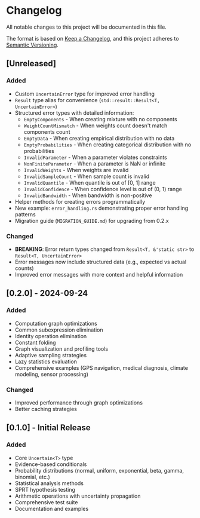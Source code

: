 # Changelog

All notable changes to this project will be documented in this file.

The format is based on [Keep a Changelog](https://keepachangelog.com/en/1.1.0/),
and this project adheres to [Semantic Versioning](https://semver.org/spec/v2.0.0.html).

## [Unreleased]

### Added

- Custom `UncertainError` type for improved error handling
- `Result` type alias for convenience (`std::result::Result<T, UncertainError>`)
- Structured error types with detailed information:
  - `EmptyComponents` - When creating mixture with no components
  - `WeightCountMismatch` - When weights count doesn't match components count
  - `EmptyData` - When creating empirical distribution with no data
  - `EmptyProbabilities` - When creating categorical distribution with no probabilities
  - `InvalidParameter` - When a parameter violates constraints
  - `NonFiniteParameter` - When a parameter is NaN or infinite
  - `InvalidWeights` - When weights are invalid
  - `InvalidSampleCount` - When sample count is invalid
  - `InvalidQuantile` - When quantile is out of [0, 1] range
  - `InvalidConfidence` - When confidence level is out of (0, 1) range
  - `InvalidBandwidth` - When bandwidth is non-positive
- Helper methods for creating errors programmatically
- New example: `error_handling.rs` demonstrating proper error handling patterns
- Migration guide (`MIGRATION_GUIDE.md`) for upgrading from 0.2.x

### Changed

- **BREAKING**: Error return types changed from `Result<T, &'static str>` to `Result<T, UncertainError>`
- Error messages now include structured data (e.g., expected vs actual counts)
- Improved error messages with more context and helpful information

## [0.2.0] - 2024-09-24

### Added

- Computation graph optimizations
- Common subexpression elimination
- Identity operation elimination
- Constant folding
- Graph visualization and profiling tools
- Adaptive sampling strategies
- Lazy statistics evaluation
- Comprehensive examples (GPS navigation, medical diagnosis, climate modeling, sensor processing)

### Changed

- Improved performance through graph optimizations
- Better caching strategies

## [0.1.0] - Initial Release

### Added

- Core `Uncertain<T>` type
- Evidence-based conditionals
- Probability distributions (normal, uniform, exponential, beta, gamma, binomial, etc.)
- Statistical analysis methods
- SPRT hypothesis testing
- Arithmetic operations with uncertainty propagation
- Comprehensive test suite
- Documentation and examples
